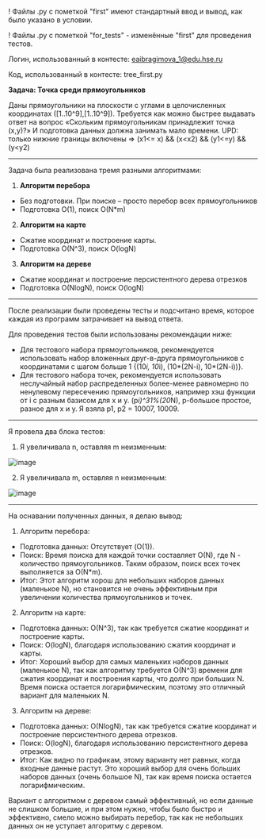 ! Файлы .py с пометкой "first" имеют стандартный ввод и вывод, как было указано в условии.

! Файлы .py с пометкой "for_tests" - изменённые "first" для проведения тестов.

Логин, использованный в контесте: eaibragimova_1@edu.hse.ru

Код, использованный в контесте: tree_first.py

**Задача: Точка среди прямоугольников**

Даны прямоугольники на плоскости с углами в целочисленных координатах ([1..10^9],[1..10^9]).
Требуется как можно быстрее выдавать ответ на вопрос «Скольким прямоугольникам принадлежит точка (x,y)?» И подготовка данных должна занимать мало времени.
UPD: только нижние границы включены => (x1<= x) && (x<x2) && (y1<=y) && (y<y2)

---
Задача была реализована тремя разными алгоритмами:
1. **Алгоритм перебора**
- Без подготовки. При поиске – просто перебор всех прямоугольников
- Подготовка O(1), поиск O(N*m)
2. **Алгоритм на карте**
- Сжатие координат и построение карты.
- Подготовка O(N^3), поиск O(logN)
3. **Алгоритм на дереве**
- Сжатие координат и построение персистентного дерева отрезков 
- Подготовка O(NlogN), поиск O(logN)
---
После реализации были проведены тесты и подсчитано время, которое каждая из программ затрачивает на вывод ответа.

Для проведения тестов были использованы рекомендации ниже:
- Для тестового набора прямоугольников, рекомендуется использовать набор вложенных друг-в-друга прямоугольников с координатами с шагом больше 1 {(10*i, 10*i), (10*(2N-i), 10*(2N-i))}.
- Для тестового набора точек, рекомендуется использовать неслучайный набор распределенных более-менее равномерно по ненулевому пересечению прямоугольников, например хэш функции от i с разным базисом для x и y.   (p*i)^31%(20*N), p-большое простое, разное для x и y. Я взяла p1, p2 = 10007, 10009.
---
Я провела два блока тестов:
1. Я увеличивала n, оставляя m неизменным:

![image](https://github.com/future-genius16/alg_lab2/assets/154009217/d3cb2a07-7476-4152-8979-516d45d4c9c3)

2. Я увеличивала m, оставляя n неизменным:

![image](https://github.com/future-genius16/alg_lab2/assets/154009217/dec87466-2347-4fad-a6cf-e1fc0f04e25c)

---
На оснавании полученных данных, я делаю вывод:

1. Алгоритм перебора: 
- Подготовка данных: Отсутствует (O(1)).
- Поиск: Время поиска для каждой точки составляет O(N), где N - количество прямоугольников. Таким образом, поиск всех точек выполняется за О(N*m).
- Итог: Этот алгоритм хорош для небольших наборов данных (маленькое N), но становится не очень эффективным при увеличении количества прямоугольников и точек.
2. Алгоритм на карте:
- Подготовка данных: О(N^3), так как требуется сжатие координат и построение карты.
- Поиск: O(logN), благодаря использованию сжатия координат и карты.
- Итог: Хороший выбор для самых маленьких наборов данных (маленькое N), так как алгоритму требуется О(N^3) времени для сжатия координат и построения карты, что долго при больших N. Время поиска остается логарифмическим, поэтому это отличный вариант для маленьких N.
3. Алгоритм на дереве:
- Подготовка данных: О(NlogN), так как требуется сжатие координат и построение персистентного дерева отрезков.
- Поиск: O(logN), благодаря использованию персистентного дерева отрезков.
- Итог: Как видно по графикам, этому варианту нет равных, когда входные данные растут. Это хороший выбор для очень больших наборов данных (очень большое N), так как время поиска остается логарифмическим.

Вариант с алгоритмом с деревом самый эффективный, но если данные не слишком большие, и при этом нужно, чтобы было быстро и эффективно, смело можно выбирать перебор, так как не небольших данных он не уступает алгоритму с деревом.

